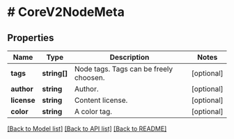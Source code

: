 # # CoreV2NodeMeta

## Properties

Name | Type | Description | Notes
------------ | ------------- | ------------- | -------------
**tags** | **string[]** | Node tags. Tags can be freely choosen. | [optional] 
**author** | **string** | Author. | [optional] 
**license** | **string** | Content license. | [optional] 
**color** | **string** | A color tag. | [optional] 

[[Back to Model list]](../../README.md#documentation-for-models) [[Back to API list]](../../README.md#documentation-for-api-endpoints) [[Back to README]](../../README.md)


